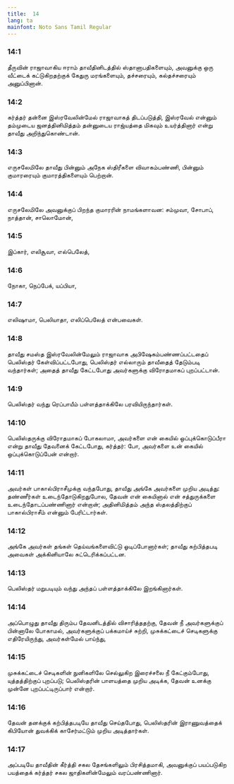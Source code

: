 ```yaml
---
title:  14
lang: ta
mainfont: Noto Sans Tamil Regular
---
```


###  14:1

தீருவின் ராஜாவாகிய ஈராம் தாவீதினிடத்தில் ஸ்தானாபதிகளையும், அவனுக்கு ஒரு வீட்டைக் கட்டுகிறதற்குக் கேதுரு மரங்களையும், தச்சரையும், கல்தச்சரையும் அனுப்பினான்.

###  14:2

கர்த்தர் தன்னை இஸ்ரவேலின்மேல் ராஜாவாகத் திடப்படுத்தி, இஸ்ரவேல் என்னும் தம்முடைய ஜனத்தினிமித்தம் தன்னுடைய ராஜ்யத்தை மிகவும் உயர்த்தினார் என்று தாவீது அறிந்துகொண்டான்.

###  14:3

எருசலேமிலே தாவீது பின்னும் அநேக ஸ்திரீகளை விவாகம்பண்ணி, பின்னும் குமாரரையும் குமாரத்திகளையும் பெற்றான்.

###  14:4

எருசலேமிலே அவனுக்குப் பிறந்த குமாரரின் நாமங்களாவன: சம்முவா, சோபாப், நாத்தான், சாலொமோன்,

###  14:5

இப்கார், எலிசூவா, எல்பெலேத்,

###  14:6

நோகா, நெப்பேக், யப்பியா,

###  14:7

எலிஷாமா, பெலியாதா, எலிப்பெலேத் என்பவைகள்.

###  14:8

தாவீது சமஸ்த இஸ்ரவேலின்மேலும் ராஜாவாக அபிஷேகம்பண்ணப்பட்டதைப் பெலிஸ்தர் கேள்விப்பட்டபோது, பெலிஸ்தர் எல்லாரும் தாவீதைத் தேடும்படி வந்தார்கள்; அதைத் தாவீது கேட்டபோது அவர்களுக்கு விரோதமாகப் புறப்பட்டான்.

###  14:9

பெலிஸ்தர் வந்து ரெப்பாயீம் பள்ளத்தாக்கிலே பரவியிருந்தார்கள்.

###  14:10

பெலிஸ்தருக்கு விரோதமாகப் போகலாமா, அவர்களை என் கையில் ஒப்புக்கொடுப்பீரா என்று தாவீது தேவனைக் கேட்டபோது, கர்த்தர்: போ, அவர்களை உன் கையில் ஒப்புக்கொடுப்பேன் என்றார்.

###  14:11

அவர்கள் பாகால்பிராசீமுக்கு வந்தபோது, தாவீது அங்கே அவர்களை முறிய அடித்து: தண்ணீர்கள் உடைந்தோடுகிறதுபோல, தேவன் என் கையினால் என் சத்துருக்களை உடைந்தோடப்பண்ணினார் என்றான்; அதினிமித்தம் அந்த ஸ்தலத்திற்குப் பாகால்பிராசீம் என்னும் பேரிட்டார்கள்.

###  14:12

அங்கே அவர்கள் தங்கள் தெய்வங்களைவிட்டு ஓடிப்போனார்கள்; தாவீது கற்பித்தபடி அவைகள் அக்கினியாலே சுட்டெரிக்கப்பட்டன.

###  14:13

பெலிஸ்தர் மறுபடியும் வந்து அந்தப் பள்ளத்தாக்கிலே இறங்கினார்கள்.

###  14:14

அப்பொழுது தாவீது திரும்ப தேவனிடத்தில் விசாரித்ததற்கு, தேவன் நீ அவர்களுக்குப் பின்னாலே போகாமல், அவர்களுக்குப் பக்கமாய்ச் சுற்றி, முசுக்கட்டைச் செடிகளுக்கு எதிரேயிருந்து, அவர்கள்மேல் பாய்ந்து,

###  14:15

முசுக்கட்டைச் செடிகளின் நுனிகளிலே செல்லுகிற இரைச்சலை நீ கேட்கும்போது, யுத்தத்திற்குப் புறப்படு; பெலிஸ்தரின் பாளயத்தை முறிய அடிக்க, தேவன் உனக்கு முன்னே புறப்பட்டிருப்பார் என்றார்.

###  14:16

தேவன் தனக்குக் கற்பித்தபடியே தாவீது செய்தபோது, பெலிஸ்தரின் இராணுவத்தைக் கிபியோன் துவக்கிக் காசேர்மட்டும் முறிய அடித்தார்கள்.

###  14:17

அப்படியே தாவீதின் கீர்த்தி சகல தேசங்களிலும் பிரசித்தமாகி, அவனுக்குப் பயப்படுகிற பயத்தைக் கர்த்தர் சகல ஜாதிகளின்மேலும் வரப்பண்ணினார்.

